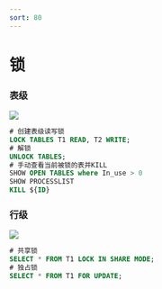 ```yaml
---
sort: 80
---
```

# 锁

### 表级

![](https://nas.leejay.top/images/2025/01/22/2dce6488-79f9-48c3-a0f0-1c90b67f5edd.png)

```sql
# 创建表级读写锁
LOCK TABLES T1 READ, T2 WRITE;
# 解锁
UNLOCK TABLES;
# 手动查看当前被锁的表并KILL
SHOW OPEN TABLES where In_use > 0
SHOW PROCESSLIST
KILL ${ID}
```

### 行级

![](https://nas.leejay.top/images/2025/01/22/f9ea637d-2a7a-41f2-ab13-fec410f9ce0a.png)

```sql
# 共享锁
SELECT * FROM T1 LOCK IN SHARE MODE;
# 独占锁
SELECT * FROM T1 FOR UPDATE;
```
